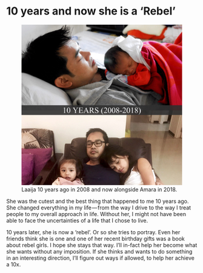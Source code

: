 # 10 years and now she is a ‘Rebel’

<figure>
  <img src="/images/2019/laaija-10-year-rebel.jpg" alt="Laaija - a Rebel">
  <figcaption>
    Laaija 10 years ago in 2008 and now alongside Amara in 2018.
  </figcaption>
</figure>

She was the cutest and the best thing that happened to me 10 years ago. She changed everything in my life — from the way I drive to the way I treat people to my overall approach in life. Without her, I might not have been able to face the uncertainties of a life that I chose to live.

10 years later, she is now a ‘rebel’. Or so she tries to portray. Even her friends think she is one and one of her recent birthday gifts was a book about rebel girls. I hope she stays that way. I’ll in-fact help her become what she wants without any imposition. If she thinks and wants to do something in an interesting direction, I’ll figure out ways if allowed, to help her achieve a 10x.
